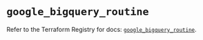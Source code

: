 # `google_bigquery_routine`

Refer to the Terraform Registry for docs: [`google_bigquery_routine`](https://registry.terraform.io/providers/hashicorp/google-beta/5.36.0/docs/resources/google_bigquery_routine).
